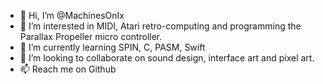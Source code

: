 - 👋 Hi, I’m @MachinesOnIx
- 👀 I’m interested in MIDI, Atari retro-computing and programming the Parallax Propeller micro controller.
- 🌱 I’m currently learning SPIN, C, PASM, Swift
- 💞️ I’m looking to collaborate on sound design, interface art and pixel art.
- 📫 Reach me on Github

<!---
MachinesOnIx/MachinesOnIx is a ✨ special ✨ repository because its `README.md` (this file) appears on your GitHub profile.
You can click the Preview link to take a look at your changes.
--->
